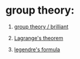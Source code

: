 # group theory:

1. [group theory / brilliant](https://brilliant.org/wiki/group-theory-introduction/#exercises)

2. [Lagrange's theorem](https://brilliant.org/wiki/lagranges-theorem/)

3. [legendre's formula](https://en.wikipedia.org/wiki/Legendre%27s_formula)


